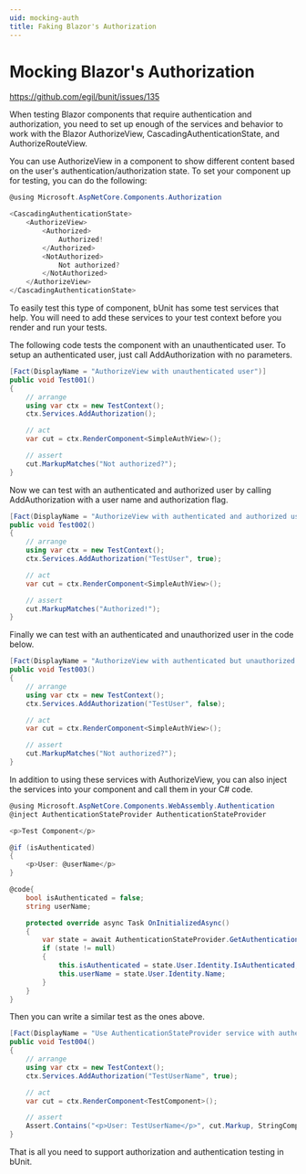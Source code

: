 ```yaml
---
uid: mocking-auth
title: Faking Blazor's Authorization
---
```


# Mocking Blazor's Authorization

https://github.com/egil/bunit/issues/135

When testing Blazor components that require authentication and authorization, you need to set up enough of the services and behavior to work with the Blazor AuthorizeView, CascadingAuthenticationState, and AuthorizeRouteView.

You can use AuthorizeView in a component to show different content based on the user's authentication/authorization state. To set your component up for testing, you can do the following:

```c#
@using Microsoft.AspNetCore.Components.Authorization

<CascadingAuthenticationState>
	<AuthorizeView>
		<Authorized>
			Authorized!
		</Authorized>
		<NotAuthorized>
			Not authorized?
		</NotAuthorized>
	</AuthorizeView>
</CascadingAuthenticationState>
```

To easily test this type of component, bUnit has some test services that help. You will need to add these services to your test context before you render and run your tests.

The following code tests the component with an unauthenticated user. To setup an authenticated user, just call AddAuthorization with no parameters.

```c#
[Fact(DisplayName = "AuthorizeView with unauthenticated user")]
public void Test001()
{
	// arrange
	using var ctx = new TestContext();
	ctx.Services.AddAuthorization();

	// act
	var cut = ctx.RenderComponent<SimpleAuthView>();

	// assert
	cut.MarkupMatches("Not authorized?");
}
```

Now we can test with an authenticated and authorized user by calling AddAuthorization with a user name and authorization flag.

```c#
[Fact(DisplayName = "AuthorizeView with authenticated and authorized user")]
public void Test002()
{
	// arrange
	using var ctx = new TestContext();
	ctx.Services.AddAuthorization("TestUser", true);

	// act
	var cut = ctx.RenderComponent<SimpleAuthView>();

	// assert
	cut.MarkupMatches("Authorized!");
}
```

Finally we can test with an authenticated and unauthorized user in the code below.

```c#
[Fact(DisplayName = "AuthorizeView with authenticated but unauthorized user")]
public void Test003()
{
	// arrange
	using var ctx = new TestContext();
	ctx.Services.AddAuthorization("TestUser", false);

	// act
	var cut = ctx.RenderComponent<SimpleAuthView>();

	// assert
	cut.MarkupMatches("Not authorized?");
}
```

In addition to using these services with AuthorizeView, you can also inject the services into your component and call them in your C# code. 

```c#
@using Microsoft.AspNetCore.Components.WebAssembly.Authentication
@inject AuthenticationStateProvider AuthenticationStateProvider

<p>Test Component</p>

@if (isAuthenticated)
{
    <p>User: @userName</p>
}

@code{
    bool isAuthenticated = false;
    string userName;

    protected override async Task OnInitializedAsync()
    {
        var state = await AuthenticationStateProvider.GetAuthenticationStateAsync().ConfigureAwait(false);
        if (state != null)
        {
            this.isAuthenticated = state.User.Identity.IsAuthenticated;
            this.userName = state.User.Identity.Name;
        }
    }
}
```

Then you can write a similar test as the ones above.

```c#
[Fact(DisplayName = "Use AuthenticationStateProvider service with authenticated and authorized user")]
public void Test004()
{
	// arrange
	using var ctx = new TestContext();
	ctx.Services.AddAuthorization("TestUserName", true);

	// act
	var cut = ctx.RenderComponent<TestComponent>();

	// assert
	Assert.Contains("<p>User: TestUserName</p>", cut.Markup, StringComparison.InvariantCulture);
}
```

That is all you need to support authorization and authentication testing in bUnit.
